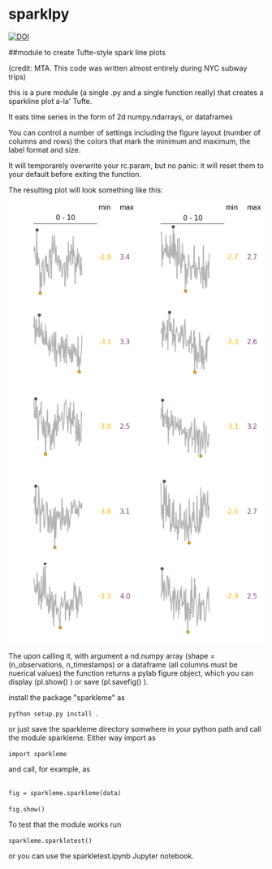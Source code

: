 # sparklpy

[![DOI](https://zenodo.org/badge/10115/fedhere/sparklpy.svg)](https://zenodo.org/badge/latestdoi/10115/fedhere/sparklpy)


##module to create Tufte-style spark line plots

(credit: MTA. This code was written almost entirely during NYC subway trips)


this is a pure module (a single .py and a single function really) that creates a sparkline plot a-la' Tufte.

It eats time series in the form of 2d numpy.ndarrays, or dataframes

You can control a number of settings including the figure layout (number of columns and rows) the colors that mark the minimum and maximum, the label format and size. 

It will temporarely overwrite your rc.param, but no panic: it will reset them to your default before exiting the function.

The resulting plot will look something like this:

![alt text](https://github.com/fedhere/sparklpy/blob/master/sparklines_example.png)


The upon calling it, with argument a nd.numpy array (shape = (n_observations, n_timestamps) or a dataframe (all columns must be nuerical values) the function returns a pylab figure object, which you can display (pl.show() ) or save (pl.savefig() ).

install the package "sparkleme" as

`python setup.py install `.

or just save the sparkleme directory somwhere in your python path and call the module sparkleme.
Either way import as

`import sparkleme `

and call, for example,  as  

```

fig = sparkleme.sparkleme(data)

fig.show()

```

To test that the module works run 

`sparkleme.sparkletest()`

or you can use the sparkletest.ipynb Jupyter notebook.

